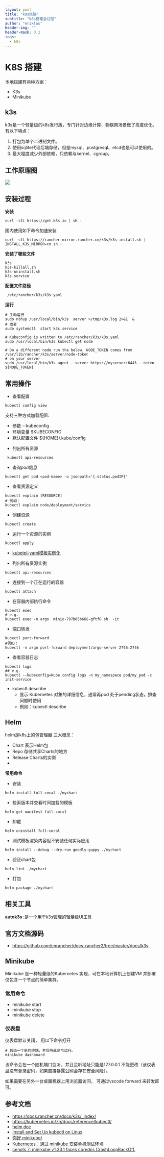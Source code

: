 ```yaml
---
layout: post
title: "k8s搭建"
subtitle: "k8s搭建全过程"
author: "erikluo"
header-img: ""
header-mask: 0.2
tags:
  - k8s
---
```


# K8S 搭建

本地搭建有两种方案：

- K3s
- Minikube
   
## k3s
k3s是一个轻量级的k8s发行版，专门针对边缘计算、物联网场景做了高度优化。有以下特点：
1. 打包为单个二进制文件。
2. 使用sqlite代理后端存储，但是mysql、postgresql、etcd也是可以使用的。
3. 最大程度减少外部依赖，只依赖与kernel、cgroup。

## 工作原理图
![](https://www.rancher.cn/k3s/images/how-it-works-k3s.svg)

## 安装过程

**安装**
```
curl -sfL https://get.k3s.io | sh -
```
国内使用如下命令加速安装
```
curl -sfL https://rancher-mirror.rancher.cn/k3s/k3s-install.sh | INSTALL_K3S_MIRROR=cn sh -
```

**安装了哪些文件**
```
k3s
k3s-killall.sh 
k3s-uninstall.sh
k3s.service

```
**配置文件路径**
```
 /etc/rancher/k3s/k3s.yaml  
```

**运行**

```
# 手动运行
sudo nohup /usr/local/bin/k3s  server >/tmp/k3s.log 2>&1  &
# 或者
sudo systemctl  start k3s.service

# Kubeconfig is written to /etc/rancher/k3s/k3s.yaml
sudo /usr/local/bin/k3s kubectl get node

# On a different node run the below. NODE_TOKEN comes from /var/lib/rancher/k3s/server/node-token
# on your server
sudo /usr/local/bin/k3s agent --server https://myserver:6443 --token ${NODE_TOKEN}
```
## 常用操作
* 查看配置
```
kubectl config view
```
支持三种方式加载配置:   
- 参数 --kubeconfig
- 环境变量 $KUBECONFIG
- 默认配置文件 ${HOME}/.kube/config

* 列出所有资源
```
 kubectl api-resources
 ```
 
* 查询pod信息
```
kubectl get pod <pod-name> -o jsonpath='{.status.podIP}'
```

* 查看资源定义
```
kubectl explain [RESOURCE] 
# 例如：
kubectl explain node/deployment/service
```

* 创建资源
```
kubectl create
```

* 运行一个资源的实例
```
kubectl apply
```
- [kubetpl-yaml模板实例化](https://github.com/shyiko/kubetpl)

* 列出所有资源实例
```
kubectl api-resources
```

* 连接到一个正在运行的容器
```
kubectl attach
```

* 在容器内部执行命令
```
kubectl exec
# e.g.
kubectl exec -n argo  minio-797b85b688-gftf8 sh  -it
```

* 端口转发
```
kubectl port-forward
#例如：
kubectl -n argo port-forward deployment/argo-server 2746:2746
```

* 查看容器日志
```
kubectl logs
## e.g.
kubectl --kubeconfig=kube.config logs -n my_namespace pod/my_pod -c init-service
```
* kubectl describe
    - 显示 Kubernetes 对象的详细信息，通常再pod 处于pending状态，排查问题时使用
    - 例如：kubectl describe 

## Helm
helm是k8s上的包管理器
三大概念：
- Chart 表示Helm包
- Repo 存储共享Charts的地方
- Release Charts的实例
- 
**常用命令**

- 安装
```
helm install full-coral ./mychart
```

- 检索版本并查看时间加载的模板
```
helm get manifest full-coral
```

- 卸载
```
helm uninstall full-coral
```

- 测试模板渲染内容但不安装任何实际应用
```
helm install --debug --dry-run goodly-guppy ./mychart
```

- 验证chart包
```
helm lint ./mychart
```

- 打包
```
helm package ./mychart
```


## 相关工具
**autok3s** :是一个用于k3s管理的轻量级UI工具

## 官方文档源码
- <https://github.com/cnrancher/docs-rancher2/tree/master/docs/k3s>

## Minikube

Minikube 是一种轻量级的Kubernetes 实现，可在本地计算机上创建VM 并部署仅包含一个节点的简单集群。 

### 常用命令

- minikube start
- minikube stop
- minikube delete

### 仪表盘

仪表盘默认关闭， 用以下命令打开

```
# 启动一个新的终端，并保持此命令运行。
minikube dashboard
```

该命令会在一个随机端口监听，并且监听地址只能是127.0.0.1 不能更改（该仪表盘没有登录密码，如果直接暴露公网会存在安全风险）。

如果需要在另外一台桌面机器上用浏览器访问， 可通过vscode forward 来转发即可。

## 参考文档
- <https://docs.rancher.cn/docs/k3s/_index/> 
- <https://kubernetes.io/zh/docs/reference/kubectl/> 
- [helm doc](https://helm.sh/zh/docs/)
- [Install and Set Up kubectl on Linux](https://minikube.sigs.k8s.io/docs/start/?arch=%2Flinux%2Fx86-64%2Fstable%2Fbinary+download)
- [你好 minikube/](https://kubernetes.io/zh-cn/docs/tutorials/hello-minikube/)
- [Kubernetes：通过 minikube 安装单机测试环境](https://www.cnblogs.com/moonlight-lin/p/13128702.html)
- [cenots 7: minikube v1.33.1 faces coredns CrashLoopBackOff.](https://github.com/kubernetes/minikube/issues/18950)


